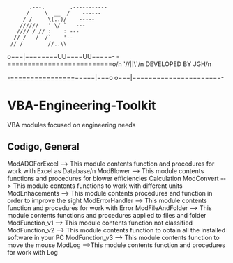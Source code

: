            .---.        .-----------
          /     \  __  /    ------
         / /     \(..)/    -----
        //////   ' \/ `   ---
       //// / // :    : ---
      // /   /  /`    '--
     // /        //..\\
   o===|========UU====UU=====-  -==========================o/n
                '//||\\`/n
                       DEVELOPED BY JGH/n

   -=====================|===o  o===|======================-
# VBA-Engineering-Toolkit
VBA modules focused on engineering needs

## Codigo, General

ModADOForExcel --> This module contents function and procedures for work with Excel as Database/n
ModBlower --> This module contents functions and procedures for blower efficiencies Calculation
ModConvert --> This module contents functions to work with different units
ModEnhacements --> This module contents procedures and function in order to improve the sight
ModErrorHandler --> This module contents function and procedures for work with Error
ModFileAndFolder --> This module contents functions and procedures applied to files and folder
ModFunction_v1 --> This module contents function not classified
ModFunction_v2 --> This module contents function to obtain all the installed software in your PC
ModFunction_v3 --> This module contents function to move the mouse
ModLog -->This module contents function and procedures for work with Log
